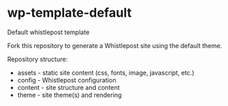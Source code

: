 # wp-template-default
Default whistlepost template

Fork this repository to generate a Whistlepost site using the default theme.

Repository structure:

* assets - static site content (css, fonts, image, javascript, etc.)
* config - Whistlepost configuration
* content - site structure and content
* theme - site theme(s) and rendering
